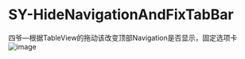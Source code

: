 # SY-HideNavigationAndFixTabBar
四爷—根据TableView的拖动该改变顶部Navigation是否显示，固定选项卡 
![image](https://github.com/sunhaichao-SY/SY-BS/blob/master/GIF/Demo.gif?raw=true )
